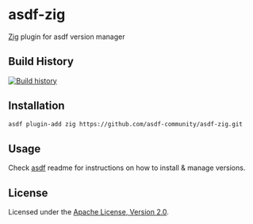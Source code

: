 # asdf-zig

[Zig](https://ziglang.org) plugin for asdf version manager

## Build History

[![Build history](https://buildstats.info/github/chart/asdf-community/asdf-zig?branch=master)](https://github.com/asdf-community/asdf-zig/actions)

## Installation

```bash
asdf plugin-add zig https://github.com/asdf-community/asdf-zig.git
```

## Usage

Check [asdf](https://github.com/asdf-vm/asdf) readme for instructions on how to
install & manage versions.

## License

Licensed under the
[Apache License, Version 2.0](https://www.apache.org/licenses/LICENSE-2.0).
